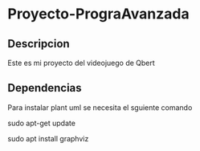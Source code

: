 # Proyecto-PrograAvanzada

## Descripcion
Este es mi proyecto del videojuego de Qbert
## Dependencias 
Para instalar plant uml se necesita el sguiente comando

sudo apt-get update

sudo apt install graphviz
